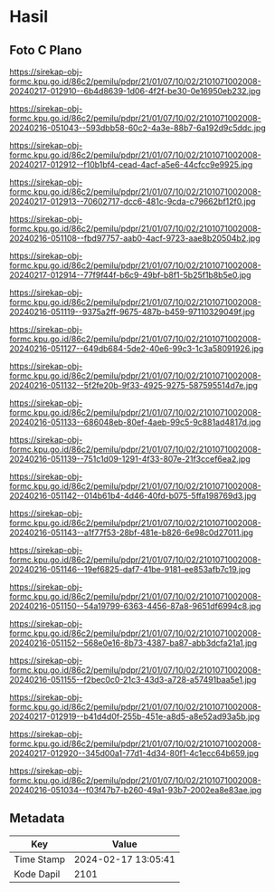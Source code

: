 # Hasil

## Foto C Plano

https://sirekap-obj-formc.kpu.go.id/86c2/pemilu/pdpr/21/01/07/10/02/2101071002008-20240217-012910--6b4d8639-1d06-4f2f-be30-0e16950eb232.jpg

https://sirekap-obj-formc.kpu.go.id/86c2/pemilu/pdpr/21/01/07/10/02/2101071002008-20240216-051043--593dbb58-60c2-4a3e-88b7-6a192d9c5ddc.jpg

https://sirekap-obj-formc.kpu.go.id/86c2/pemilu/pdpr/21/01/07/10/02/2101071002008-20240217-012912--f10b1bf4-cead-4acf-a5e6-44cfcc9e9925.jpg

https://sirekap-obj-formc.kpu.go.id/86c2/pemilu/pdpr/21/01/07/10/02/2101071002008-20240217-012913--70602717-dcc6-481c-9cda-c79662bf12f0.jpg

https://sirekap-obj-formc.kpu.go.id/86c2/pemilu/pdpr/21/01/07/10/02/2101071002008-20240216-051108--fbd97757-aab0-4acf-9723-aae8b20504b2.jpg

https://sirekap-obj-formc.kpu.go.id/86c2/pemilu/pdpr/21/01/07/10/02/2101071002008-20240217-012914--77f9f44f-b6c9-49bf-b8f1-5b25f1b8b5e0.jpg

https://sirekap-obj-formc.kpu.go.id/86c2/pemilu/pdpr/21/01/07/10/02/2101071002008-20240216-051119--9375a2ff-9675-487b-b459-97110329049f.jpg

https://sirekap-obj-formc.kpu.go.id/86c2/pemilu/pdpr/21/01/07/10/02/2101071002008-20240216-051127--649db684-5de2-40e6-99c3-1c3a58091926.jpg

https://sirekap-obj-formc.kpu.go.id/86c2/pemilu/pdpr/21/01/07/10/02/2101071002008-20240216-051132--5f2fe20b-9f33-4925-9275-587595514d7e.jpg

https://sirekap-obj-formc.kpu.go.id/86c2/pemilu/pdpr/21/01/07/10/02/2101071002008-20240216-051133--686048eb-80ef-4aeb-99c5-9c881ad4817d.jpg

https://sirekap-obj-formc.kpu.go.id/86c2/pemilu/pdpr/21/01/07/10/02/2101071002008-20240216-051139--751c1d09-1291-4f33-807e-21f3ccef6ea2.jpg

https://sirekap-obj-formc.kpu.go.id/86c2/pemilu/pdpr/21/01/07/10/02/2101071002008-20240216-051142--014b61b4-4d46-40fd-b075-5ffa198769d3.jpg

https://sirekap-obj-formc.kpu.go.id/86c2/pemilu/pdpr/21/01/07/10/02/2101071002008-20240216-051143--a1f77f53-28bf-481e-b826-6e98c0d27011.jpg

https://sirekap-obj-formc.kpu.go.id/86c2/pemilu/pdpr/21/01/07/10/02/2101071002008-20240216-051146--19ef6825-daf7-41be-9181-ee853afb7c19.jpg

https://sirekap-obj-formc.kpu.go.id/86c2/pemilu/pdpr/21/01/07/10/02/2101071002008-20240216-051150--54a19799-6363-4456-87a8-9651df6994c8.jpg

https://sirekap-obj-formc.kpu.go.id/86c2/pemilu/pdpr/21/01/07/10/02/2101071002008-20240216-051152--568e0e16-8b73-4387-ba87-abb3dcfa21a1.jpg

https://sirekap-obj-formc.kpu.go.id/86c2/pemilu/pdpr/21/01/07/10/02/2101071002008-20240216-051155--f2bec0c0-21c3-43d3-a728-a57491baa5e1.jpg

https://sirekap-obj-formc.kpu.go.id/86c2/pemilu/pdpr/21/01/07/10/02/2101071002008-20240217-012919--b41d4d0f-255b-451e-a8d5-a8e52ad93a5b.jpg

https://sirekap-obj-formc.kpu.go.id/86c2/pemilu/pdpr/21/01/07/10/02/2101071002008-20240217-012920--345d00a1-77d1-4d34-80f1-4c1ecc64b659.jpg

https://sirekap-obj-formc.kpu.go.id/86c2/pemilu/pdpr/21/01/07/10/02/2101071002008-20240216-051034--f03f47b7-b260-49a1-93b7-2002ea8e83ae.jpg


## Metadata

| Key        | Value               |
| ---------- | ------------------- |
| Time Stamp | 2024-02-17 13:05:41 |
| Kode Dapil | 2101                |



